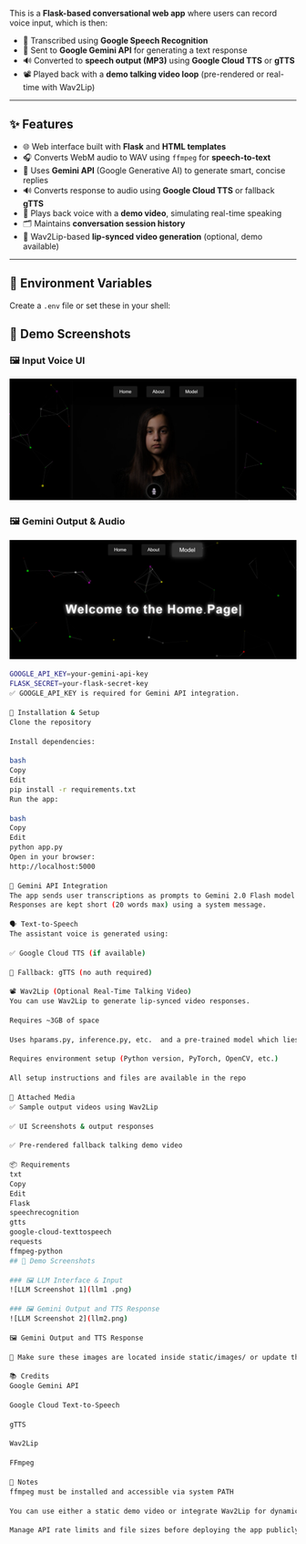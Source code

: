 
This is a **Flask-based conversational web app** where users can record voice input, which is then:

- 🎤 Transcribed using **Google Speech Recognition**
- 🤖 Sent to **Google Gemini API** for generating a text response
- 🔊 Converted to **speech output (MP3)** using **Google Cloud TTS** or **gTTS**
- 📽️ Played back with a **demo talking video loop** (pre-rendered or real-time with Wav2Lip)

---

## ✨ Features

- 🌐 Web interface built with **Flask** and **HTML templates**
- 🎧 Converts WebM audio to WAV using `ffmpeg` for **speech-to-text**
- 🧠 Uses **Gemini API** (Google Generative AI) to generate smart, concise replies
- 🔊 Converts response to audio using **Google Cloud TTS** or fallback **gTTS**
- 🧪 Plays back voice with a **demo video**, simulating real-time speaking
- 🗂️ Maintains **conversation session history**
- 🔁 Wav2Lip-based **lip-synced video generation** (optional, demo available)

---

## 🔑 Environment Variables

Create a `.env` file or set these in your shell:



## 📸 Demo Screenshots

### 🖼️ Input Voice UI  
![LLM Screenshot 1](llm1.png)

### 🖼️ Gemini Output & Audio  
![LLM Screenshot 2](llm2.png)

```bash
GOOGLE_API_KEY=your-gemini-api-key
FLASK_SECRET=your-flask-secret-key
✅ GOOGLE_API_KEY is required for Gemini API integration.

🔧 Installation & Setup
Clone the repository

Install dependencies:

bash
Copy
Edit
pip install -r requirements.txt
Run the app:

bash
Copy
Edit
python app.py
Open in your browser:
http://localhost:5000

🧠 Gemini API Integration
The app sends user transcriptions as prompts to Gemini 2.0 Flash model using your API key.
Responses are kept short (20 words max) using a system message.

🗣️ Text-to-Speech
The assistant voice is generated using:

✅ Google Cloud TTS (if available)

🔁 Fallback: gTTS (no auth required)

📽️ Wav2Lip (Optional Real-Time Talking Video)
You can use Wav2Lip to generate lip-synced video responses.

Requires ~3GB of space

Uses hparams.py, inference.py, etc.  and a pre-trained model which lies in wav2lip
 
Requires environment setup (Python version, PyTorch, OpenCV, etc.)

All setup instructions and files are available in the repo

📁 Attached Media
✅ Sample output videos using Wav2Lip

✅ UI Screenshots & output responses

✅ Pre-rendered fallback talking demo video

📦 Requirements
txt
Copy
Edit
Flask
speechrecognition
gtts
google-cloud-texttospeech
requests
ffmpeg-python
## 📸 Demo Screenshots

### 🖼️ LLM Interface & Input  
![LLM Screenshot 1](llm1 .png)

### 🖼️ Gemini Output and TTS Response  
![LLM Screenshot 2](llm2.png)

🖼️ Gemini Output and TTS Response

📂 Make sure these images are located inside static/images/ or update the path accordingly.

📚 Credits
Google Gemini API

Google Cloud Text-to-Speech

gTTS

Wav2Lip

FFmpeg

📌 Notes
ffmpeg must be installed and accessible via system PATH

You can use either a static demo video or integrate Wav2Lip for dynamic, real-time video

Manage API rate limits and file sizes before deploying the app publicly

